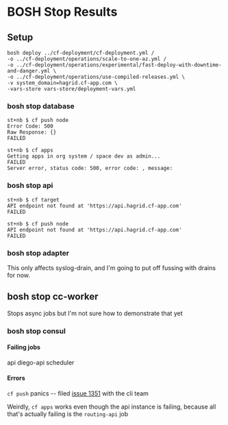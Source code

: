 # BOSH Stop Results

## Setup
```
bosh deploy ../cf-deployment/cf-deployment.yml /
-o ../cf-deployment/operations/scale-to-one-az.yml /
-o ../cf-deployment/operations/experimental/fast-deploy-with-downtime-and-danger.yml \
-o ../cf-deployment/operations/use-compiled-releases.yml \
-v system_domain=hagrid.cf-app.com \
-vars-store vars-store/deployment-vars.yml
```

### bosh stop database
```
st+nb $ cf push node
Error Code: 500
Raw Response: {}
FAILED
```
```
st+nb $ cf apps
Getting apps in org system / space dev as admin...
FAILED
Server error, status code: 500, error code: , message:
```

### bosh stop api
```
st+nb $ cf target
API endpoint not found at 'https://api.hagrid.cf-app.com'
FAILED
```
```
st+nb $ cf push node
API endpoint not found at 'https://api.hagrid.cf-app.com'
FAILED
```
### bosh stop adapter
This only affects syslog-drain, and I'm going to put off fussing with drains for now.

## bosh stop cc-worker
Stops async jobs but I'm not sure how to demonstrate that yet

### bosh stop consul
#### Failing jobs
api
diego-api
scheduler

#### Errors
`cf push` panics -- filed [issue 1351](https://github.com/cloudfoundry/cli/issues/1351) with the cli team

Weirdly, `cf apps` works even though the api instance is failing, 
because all that's actually failing is the `routing-api` job

